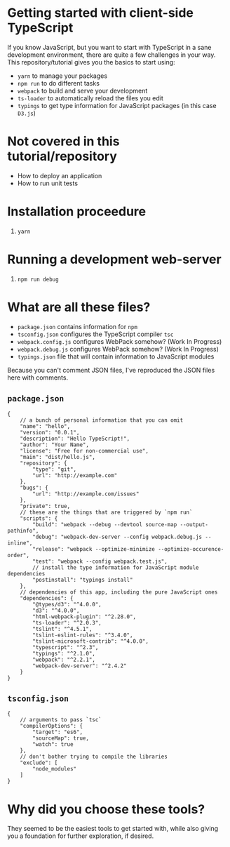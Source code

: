 # Getting started with client-side TypeScript

If you know JavaScript, but you want to start with TypeScript in a sane development environment, there are quite a few challenges in your way. This repository/tutorial gives you the basics to start using:

- `yarn` to manage your packages
- `npm run` to do different tasks
- `webpack` to build and serve your development
- `ts-loader` to automatically reload the files you edit
- `typings` to get type information for JavaScript packages (in this case `D3.js`)

# Not covered in this tutorial/repository

- How to deploy an application
- How to run unit tests

# Installation proceedure

1. `yarn` 

# Running a development web-server

1. `npm run debug`

# What are all these files?

- `package.json` contains information for `npm`
- `tsconfig.json` configures the TypeScript compiler `tsc`
- `webpack.config.js` configures WebPack somehow? (Work In Progress)
- `webpack.debug.js` configures WebPack somehow? (Work In Progress)
- `typings.json` file that will contain information to JavaScript modules

Because you can't comment JSON files, I've reproduced the JSON files here with comments.

## `package.json`


    {
        // a bunch of personal information that you can omit
        "name": "hello",
        "version": "0.0.1",
        "description": "Hello TypeScript!",
        "author": "Your Name",
        "license": "Free for non-commercial use",
        "main": "dist/hello.js",
        "repository": {
            "type": "git",
            "url": "http://example.com"
        },
        "bugs": {
            "url": "http://example.com/issues"
        },
        "private": true,
        // these are the things that are triggered by `npm run`
        "scripts": {
            "build": "webpack --debug --devtool source-map --output-pathinfo",
            "debug": "webpack-dev-server --config webpack.debug.js --inline",
            "release": "webpack --optimize-minimize --optimize-occurence-order",
            "test": "webpack --config webpack.test.js",
            // install the type information for JavaScript module dependencies
            "postinstall": "typings install"
        },
        // dependencies of this app, including the pure JavaScript ones
        "dependencies": {
            "@types/d3": "^4.0.0",
            "d3": "^4.0.0",
            "html-webpack-plugin": "^2.28.0",
            "ts-loader": "^2.0.3",
            "tslint": "^4.5.1",
            "tslint-eslint-rules": "^3.4.0",
            "tslint-microsoft-contrib": "^4.0.0",
            "typescript": "^2.3",
            "typings": "^2.1.0",
            "webpack": "^2.2.1",
            "webpack-dev-server": "^2.4.2"
        }
    }

## `tsconfig.json`

    {
        // arguments to pass `tsc`
        "compilerOptions": {
            "target": "es6",
            "sourceMap": true,
            "watch": true
        },
        // don't bother trying to compile the libraries
        "exclude": [
            "node_modules"
        ]
    }

# Why did you choose these tools?

They seemed to be the easiest tools to get started with, while also giving you a foundation for further exploration, if desired.